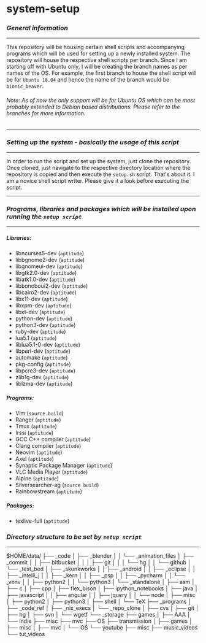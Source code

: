 # system-setup
### *General information*
---
This repository will be housing certain shell scripts and accompanying programs which will be used for setting up a newly installed system.
The repository will house the respective shell scripts per branch. Since I am starting off with Ubuntu only, I will be creating the branch names as per names of the OS.
For example, the first branch to house the shell script will be for `Ubuntu 18.04` and hence the name of the branch would be `bionic_beaver`.
###### *Note: As of now the only support will be for Ubuntu OS which can be most probably extended to Debian based distributions. Please refer to the branches for more information.*
---
### *Setting up the system - basically the usage of this script*
---
In order to run the script and set up the system, just clone the repository. Once cloned, just navigate to the respective directory location where the repository is copied and then execute the `setup.sh` script. That's about it.
I am a novice shell script writer. Please give it a look before executing the script.

---
### *Programs, libraries and packages which will be installed upon running the `setup script`*
---
##### Libraries:
+ libncurses5-dev (`aptitude`)
+ libbgnome2-dev (`aptitude`)
+ libgnomeui-dev (`aptitude`)
+ libgtk2.0-dev (`aptitude`)
+ libatk1.0-dev (`aptitude`)
+ libbonoboui2-dev (`aptitude`)
+ libcairo2-dev (`aptitude`)
+ libx11-dev (`aptitude`)
+ libxpm-dev  (`aptitude`)
+ libxt-dev  (`aptitude`)
+ python-dev  (`aptitude`)
+ python3-dev (`aptitude`)
+ ruby-dev  (`aptitude`)
+ lua5.1  (`aptitude`)
+ liblua5.1-0-dev  (`aptitude`)
+ libperl-dev (`aptitude`)
+ automake (`aptitude`)
+ pkg-config (`aptitude`)
+ libpcre3-dev (`aptitude`)
+ zlib1g-dev (`aptitude`)
+ liblzma-dev (`aptitude`)

##### Programs:
- Vim (`source build`)
- Ranger (`aptitude`)
- Tmux (`aptitude`)
- Irssi (`aptitude`)
- GCC C++ compiler (`aptitude`)
- Clang compiler (`aptitude`)
- Neovim (`aptitude`)
- Axel (`aptitude`)
- Synaptic Package Manager (`aptitude`)
- VLC Media Player (`aptitude`)
- Alpine (`aptitude`)
- Silversearcher-ag (`source build`)
- Rainbowstream (`aptitude`)

##### Packages:
* texlive-full (`aptitude`)

### *Directory structure to be set by `setup script`*
---
$HOME/data/
├── _code
│   ├── _blender
│   │   └── _animation_files
│   ├── _commit
│   │   ├── bitbucket
│   │   │   ├── git
│   │   │   └── hg
│   │   └── github
│   └── _test_bed
│       ├── _skunkworks
│       │   ├── _android
│       │   ├── _eclipse
│       │   ├── _intelli_j
│       │   ├── _kern
│       │   ├── _psp
│       │   ├── _pycharm
│       │   └── _venv
│       │       ├── python2
│       │       └── python3
│       └── _standalone
│           ├── asm
│           ├── c
│           ├── cpp
│           ├── flex_bison
│           ├── ipython_notebooks
│           ├── java
│           ├── javascript
│           │   ├── angular
│           │   ├── jquery
│           │   └── node
│           ├── misc
│           ├── python2
│           ├── python3
│           ├── shell
│           └── TeX
├── _programs
│   ├── _code_ref
│   ├── _nix_execs
│   └── _repo_clone
│       ├── cvs
│       ├── git
│       ├── hg
│       ├── svn
│       └── wgetf
└── _storage
    ├── games
    │   ├── AAA
    │   └── indie
    ├── misc
    ├── mvc
    ├── OS
    ├── transmission
    │   ├── games
    │   ├── misc
    │   ├── mvc
    │   └── OS
    └── youtube
        ├── misc
        ├── music_videos
        └── tut_videos
